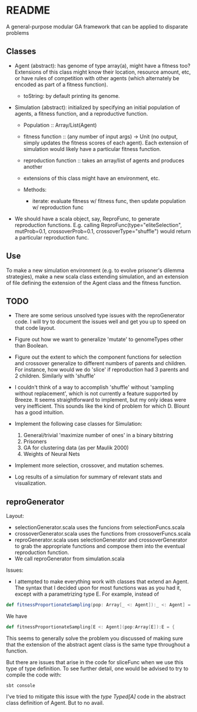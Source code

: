 README
========

A general-purpose modular GA framework that can be applied to disparate problems

Classes
-------------
  - Agent (abstract): has genome of type array(a), might have a fitness too? Extensions of this class might know their location, resource amount, etc, or have rules of competition with other agents (which alternately be encoded as part of a fitness function).
       - toString: by default printing its genome.
  - Simulation (abstract): initialized by specifying an initial population of agents, a fitness function, and a reproductive function. 
	   - Population :: Array/List(Agent)
       - fitness function :: (any number of input args) -> Unit (no output, simply updates the fitness scores of each agent). Each extension of simulation would likely have a particular fitness function.
	   - reproduction function :: takes an array/list of agents and produces another
	   - extensions of this class might have an environment, etc.

	- Methods:
	   - iterate: evaluate fitness w/ fitness func, then update population w/ reproduction func

  - We should have a scala object, say, ReproFunc, to generate reproduction functions. E.g. calling ReproFunc(type="eliteSelection", mutProb=0.1, crossoverProb=0.1, crossoverType="shuffle") would return a particular reproduction func.


Use
-------------

To make a new simulation environment (e.g. to evolve  prisoner's dilemma strategies), make a new scala class extending simulation, and an extension of file defining the extension of the Agent class  and the fitness function.

TODO
-------------



* There are some serious unsolved type issues with the reproGenerator code. I will try to document the issues well
  and get you up to speed on that code layout. 

* Figure out how we want to generalize 'mutate' to genomeTypes other than Boolean. 
* Figure out the extent to which the component functions for selection and crossover generalize to different 
  numbers of parents and children. 
  For instance, how would we do 'slice' if reproduction had 3 parents and 2 children. Similarly with 'shuffle'
* I couldn't think of a way to accomplish 'shuffle' without 'sampling without replacement', which 
  is not currently a feature supported by Breeze. It seems straightforward to implement, but my only ideas were very
  inefficient. This sounds like the kind of problem for which D. Blount has a good intuition. 
* Implement the following case classes for Simulation: 
  1. General/trivial 'maximize number of ones' in a binary bitstring
  2. Prisoners
  3. GA for clustering data (as per Maulik 2000)
  4. Weights of Neural Nets 

* Implement more selection, crossover, and mutation schemes.  
* Log results of a simulation for summary of relevant stats and visualization.


reproGenerator
--------------

Layout: 
* selectionGenerator.scala uses the funcions from selectionFuncs.scala
* crossoverGenerator.scala uses the functions from crossoverFuncs.scala
* reproGenerator.scala uses selectionGenerator and crossoverGenerator to grab the appropriate
  functions and compose them into the eventual reproduction function.  
* We call reproGenerator from simulation.scala

Issues: 
* I attempted to make everything work with classes that extend an Agent.
  The syntax that I decided upon for most functions was as you had it, except with a parametrizing type E.
  For example, instead of  

```scala
def fitnessProportionateSampling(pop: Array[_ <: Agent]):_ <: Agent] = {// function definition}
```

We have 
```scala
def fitnessProportionateSampling[E <: Agent](pop:Array[E]):E = {
```

This seems to generally solve the problem you discussed of making sure that the extension of the abstract 
agent class is the same type throughout a function. 

But there are issues that arise in the code for sliceFunc when we use this type of type definition.
To see further detail, one would be advised to try to compile the code with: 
```
sbt console
```

I've tried to mitigate this issue with the *type Typed[A]* code in the abstract class definition of Agent.
But to no avail.  










